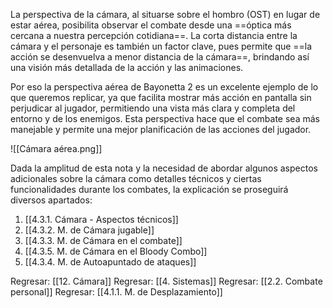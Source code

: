 
La perspectiva de la cámara, al situarse sobre el hombro (OST) en lugar de estar aérea, posibilita observar el combate desde una ==óptica más cercana a nuestra percepción cotidiana==. La corta distancia entre la cámara y el personaje es también un factor clave, pues permite que ==la acción se desenvuelva a menor distancia de la cámara==, brindando así una visión más detallada de la acción y las animaciones.

Por eso la perspectiva aérea de Bayonetta 2 es un excelente ejemplo de lo que queremos replicar, ya que facilita mostrar más acción en pantalla sin perjudicar al jugador, permitiendo una vista más clara y completa del entorno y de los enemigos. Esta perspectiva hace que el combate sea más manejable y permite una mejor planificación de las acciones del jugador.

![[Cámara aérea.png]]

Dada la amplitud de esta nota y la necesidad de abordar algunos aspectos adicionales sobre la cámara como detalles técnicos y ciertas funcionalidades durante los combates, la explicación se proseguirá diversos apartados:

1. [[4.3.1. Cámara - Aspectos técnicos]]
2. [[4.3.2. M. de Cámara jugable]]
3. [[4.3.3. M. de Cámara en el combate]]
4. [[4.3.5. M. de Cámara en el Bloody Combo]]
5. [[4.3.4. M. de Autoapuntado de ataques]]


Regresar: [[12. Cámara]]
Regresar: [[4. Sistemas]]
Regresar: [[2.2. Combate personal]]
Regresar: [[4.1.1. M. de Desplazamiento]]